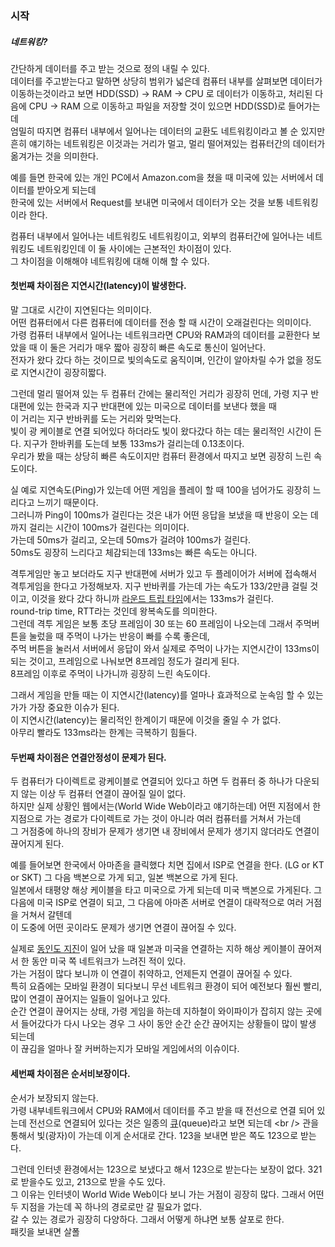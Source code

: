 ### 시작 
##### 네트워킹?
간단하게 데이터를 주고 받는 것으로 정의 내릴 수 있다. <br />
데이터를 주고받는다고 말하면 상당히 범위가 넓은데 컴퓨터 내부를 살펴보면 
데이터가 이동하는것이라고 보면 HDD(SSD) -> RAM -> CPU 로 데이터가 이동하고, 처리된 다음에 CPU -> RAM 으로 이동하고 파일을 저장할 것이 있으면 HDD(SSD)로 들어가는데 <br />
엄밀히 따지면 컴퓨터 내부에서 일어나는 데이터의 교환도 네트워킹이라고 볼 순 있지만 흔히 얘기하는 네트워킹은 이것과는 거리가 멀고, 멀리 떨어져있는 컴퓨터간의 데이터가 옮겨가는 것을 의미한다. <br />

예를 들면 한국에 있는 개인 PC에서 Amazon.com을 쳤을 때 미국에 있는 서버에서 데이터를 받아오게 되는데 <br />
한국에 있는 서버에서 Request를 보내면 미국에서 데이터가 오는 것을 보통 네트워킹이라 한다. <br />

컴퓨터 내부에서 일어나는 네트워킹도 네트워킹이고, 외부의 컴퓨터간에 일어나는 네트워킹도 네트워킹인데 이 둘 사이에는 근본적인 차이점이 있다. <br />
그 차이점을 이해해야 네트워킹에 대해 이해 할 수 있다. <br />

#### 첫번째 차이점은 지연시간(latency)이 발생한다. 
말 그대로 시간이 지연된다는 의미이다. <br />
어떤 컴퓨터에서 다른 컴퓨터에 데이터를 전송 할 때 시간이 오래걸린다는 의미이다. <br />
가령 컴퓨터 내부에서 일어나는 네트워크라면 CPU와 RAM과의 데이터를 교환한다 보았을 때 이 둘은 거리가 매우 짧아 굉장히 빠른 속도로 통신이 일어난다. <br />
전자가 왔다 갔다 하는 것이므로 빛의속도로 움직이며, 인간이 알아차릴 수가 없을 정도로 지연시간이 굉장히짧다. <br />

그런데 멀리 떨어져 있는 두 컴퓨터 간에는 물리적인 거리가 굉장히 먼데, 가령 지구 반대편에 있는 한국과 지구 반대편에 있는 미국으로 데이터를 보낸다 했을 때 <br />
이 거리는 지구 반바퀴를 도는 거리와 맞먹는다. <br />
빛이 광 케이블로 연결 되어있다 하더라도 빛이 왔다갔다 하는 데는 물리적인 시간이 든다. 지구가 한바퀴를 도는데 보통 133ms가 걸리는데 0.13초이다. <br />
우리가 봤을 때는 상당히 빠른 속도이지만 컴퓨터 환경에서 따지고 보면 굉장히 느린 속도이다. <br />

실 예로 지연속도(Ping)가 있는데 어떤 게임을 플레이 할 때 100을 넘어가도 굉장히 느리다고 느끼기 때문이다. <br />
그러니까 Ping이 100ms가 걸린다는 것은 내가 어떤 응답을 보냈을 때 반응이 오는 데 까지 걸리는 시간이 100ms가 걸린다는 의미이다. <br />
가는데 50ms가 걸리고, 오는데 50ms가 걸려야 100ms가 걸린다. <br />
50ms도 굉장히 느리다고 체감되는데 133ms는 빠른 속도는 아니다. <br />

격투게임만 놓고 보더라도 지구 반대편에 서버가 있고 두 플레이어가 서버에 접속해서 격투게임을 한다고 가정해보자.
지구 반바퀴를 가는데 가는 속도가 133/2만큼 걸릴 것이고, 이것을 왔다 갔다 하니까 [라운드 트립 타임](https://zetawiki.com/wiki/%EB%9D%BC%EC%9A%B4%EB%93%9C%ED%8A%B8%EB%A6%BD_%ED%83%80%EC%9E%84_RTT)에서는 133ms가 걸린다. <br />
round-trip time, RTT라는 것인데 왕복속도를 의미한다. <br />
그런데 격투 게임은 보통 초당 프레임이 30 또는 60 프레임이 나오는데 그래서 주먹버튼을 눌렀을 때 주먹이 나가는 반응이 빠를 수록 좋은데, <br />
주먹 버튼을 눌러서 서버에서 응답이 와서 실제로 주먹이 나가는 지연시간이 133ms이 되는 것이고, 프레임으로 나눠보면 8프레임 정도가 걸리게 된다. <br />
8프레임 이후로 주먹이 나가니까 굉장히 느린 속도이다. <br />

그래서 게임을 만들 때는 이 지연시간(latency)를 얼마나 효과적으로 눈속임 할 수 있는 가가 가장 중요한 이슈가 된다. <br />
이 지연시간(latency)는 물리적인 한계이기 때문에 이것을 줄일 수 가 없다. <br />
아무리 빨라도 133ms라는 한계는 극복하기 힘들다. <br />

#### 두번째 차이점은 연결안정성이 문제가 된다. 
두 컴퓨터가 다이렉트로 광케이블로 연결되어 있다고 하면 두 컴퓨터 중 하나가 다운되지 않는 이상 두 컴퓨터 연결이 끊어질 일이 없다. <br />
하지만 실제 상황인 웹에서는(World Wide Web이라고 얘기하는데) 어떤 지점에서 한 지점으로 가는 경로가 다이렉트로 가는 것이 아니라 여러 컴퓨터를 거쳐서 가는데 <br />
그 거점중에 하나의 장비가 문제가 생기면 내 장비에서 문제가 생기지 않더라도 연결이 끊어지게 된다. <br />

예를 들어보면 한국에서 아마존을 클릭했다 치면 집에서 ISP로 연결을 한다. (LG or KT or SKT) 그 다음 백본으로 가게 되고, 일본 백본으로 가게 된다. <br />
일본에서 태평양 해상 케이블을 타고 미국으로 가게 되는데 미국 백본으로 가게된다. 그 다음에 미국 ISP로 연결이 되고, 그 다음에 아마존 서버로 연결이 대략적으로 여러 거점을 거쳐서 갈텐데 <br />
이 도중에 어떤 곳이라도 문제가 생기면 연결이 끊어질 수 있다. <br />

실제로 [동인도 지진](https://ko.wikipedia.org/wiki/%EB%8F%84%ED%98%B8%EC%BF%A0_%EC%A7%80%EB%B0%A9_%ED%83%9C%ED%8F%89%EC%96%91_%ED%95%B4%EC%97%AD_%EC%A7%80%EC%A7%84%EC%9D%98_%ED%94%BC%ED%95%B4)이 일어 났을 때 일본과 미국을 연결하는 지하 해상 케이블이 끊어져서 한 동안 미국 쪽 네트워크가 느려진 적이 있다. <br />
가는 거점이 많다 보니까 이 연결이 취약하고, 언제든지 연결이 끊어질 수 있다. <br />
특히 요즘에는 모바일 환경이 되다보니 무선 네트워크 환경이 되어 예전보다 훨씬 빨리, 많이 연결이 끊어지는 일들이 일어나고 있다. <br />
순간 연결이 끊어지는 상태, 가령 게임을 하는데 지하철이 와이파이가 잡히지 않는 곳에서 들어갔다가 다시 나오는 경우 그 사이 동안 순간 순간 끊어지는 상황들이 많이 발생 되는데 <br />
이 끊김을 얼마나 잘 커버하는지가 모바일 게임에서의 이슈이다. <br />

#### 세번째 차이점은 순서비보장이다.
순서가 보장되지 않는다. <Br />
가령 내부네트워크에서 CPU와 RAM에서 데이터를 주고 받을 때 전선으로 연결 되어 있는데 전선으로 연결되어 있다는 것은 일종의 [큐](https://ko.wikipedia.org/wiki/%ED%81%90_(%EC%9E%90%EB%A3%8C_%EA%B5%AC%EC%A1%B0))(queue)라고 보면 되는데 <br />
관을 통해서 빛(광자)이 가는데 이게 순서대로 간다. 123을 보내면 받은 쪽도 123으로 받는다. <br />

그런데 인터넷 환경에서는 123으로 보냈다고 해서 123으로 받는다는 보장이 없다. 321로 받을수도 있고, 213으로 받을 수도 있다. <br />
그 이유는 인터넷이 World Wide Web이다 보니 가는 거점이 굉장히 많다. 그래서 어떤 두 지점을 가는데 꼭 하나의 경로로만 갈 필요가 없다. <br />
갈 수 있는 경로가 굉장히 다양하다. 그래서 어떻게 하냐면 보통 살포로 한다. <br />
패킷을 보내면 살폴
